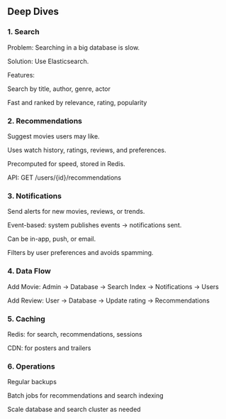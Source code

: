 ## Deep Dives
### 1. Search

Problem: Searching in a big database is slow.

Solution: Use Elasticsearch.

Features:

Search by title, author, genre, actor

Fast and ranked by relevance, rating, popularity

### 2. Recommendations

Suggest movies users may like.

Uses watch history, ratings, reviews, and preferences.

Precomputed for speed, stored in Redis.

API: GET /users/{id}/recommendations

### 3. Notifications

Send alerts for new movies, reviews, or trends.

Event-based: system publishes events → notifications sent.

Can be in-app, push, or email.

Filters by user preferences and avoids spamming.

### 4. Data Flow

Add Movie: Admin → Database → Search Index → Notifications → Users

Add Review: User → Database → Update rating → Recommendations

### 5. Caching

Redis: for search, recommendations, sessions

CDN: for posters and trailers


### 6. Operations

Regular backups

Batch jobs for recommendations and search indexing

Scale database and search cluster as needed
